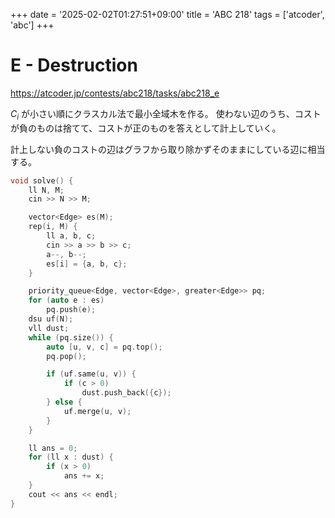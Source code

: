 +++
date = '2025-02-02T01:27:51+09:00'
title = 'ABC 218'
tags = ['atcoder', 'abc']
+++

# E - Destruction

<https://atcoder.jp/contests/abc218/tasks/abc218_e>

$C_i$ が小さい順にクラスカル法で最小全域木を作る。
使わない辺のうち、コストが負のものは捨てて、コストが正のものを答えとして計上していく。

計上しない負のコストの辺はグラフから取り除かずそのままにしている辺に相当する。

```cpp
void solve() {
    ll N, M;
    cin >> N >> M;

    vector<Edge> es(M);
    rep(i, M) {
        ll a, b, c;
        cin >> a >> b >> c;
        a--, b--;
        es[i] = {a, b, c};
    }

    priority_queue<Edge, vector<Edge>, greater<Edge>> pq;
    for (auto e : es)
        pq.push(e);
    dsu uf(N);
    vll dust;
    while (pq.size()) {
        auto [u, v, c] = pq.top();
        pq.pop();

        if (uf.same(u, v)) {
            if (c > 0)
                dust.push_back({c});
        } else {
            uf.merge(u, v);
        }
    }

    ll ans = 0;
    for (ll x : dust) {
        if (x > 0)
            ans += x;
    }
    cout << ans << endl;
}
```
